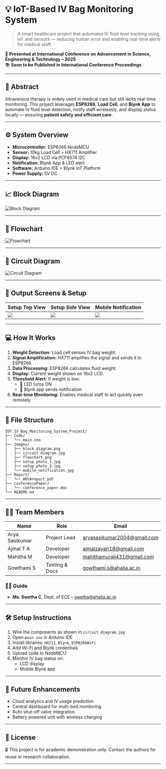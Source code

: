 # 💡 IoT-Based IV Bag Monitoring System

> A smart healthcare project that automates IV fluid level tracking using IoT and sensors — reducing human error and enabling real-time alerts for medical staff.

🎤 **Presented at International Conference on Advancement in Science, Engineering & Technology – 2025**  
📚 **Soon to be Published in International Conference Proceedings**

---

## 🧾 Abstract

Intravenous therapy is widely used in medical care but still lacks real-time monitoring. This project leverages **ESP8266**, **Load Cell**, and **Blynk App** to automate IV fluid level detection, notify staff wirelessly, and display status locally — ensuring **patient safety and efficient care**.

---

## ⚙️ System Overview

- **Microcontroller:** ESP8266 NodeMCU
- **Sensor:** 10kg Load Cell + HX711 Amplifier
- **Display:** 16x2 LCD via PCF8574 I2C
- **Notification:** Blynk App & LED alert
- **Software:** Arduino IDE + Blynk IoT Platform
- **Power Supply:** 5V DC

---

## 📈 Block Diagram

![Block Diagram](Images/block_diagram.png)

---

## 🔄 Flowchart

![Flowchart](Images/flowchart.png)

---

## 🧪 Circuit Diagram

![Circuit Diagram](Images/circuit_diagram.jpg)

---

## 📲 Output Screens & Setup

| Setup Top View | Setup Side View | Mobile Notification |
|----------------|------------------|----------------------|
| ![](Images/setup_photo_1.jpg) | ![](Images/setup_photo_2.jpg) | ![](Images/mobile_notification.jpg) |

---

## 💻 How It Works

1. **Weight Detection:** Load cell senses IV bag weight.
2. **Signal Amplification:** HX711 amplifies the signal and sends it to ESP8266.
3. **Data Processing:** ESP8266 calculates fluid weight.
4. **Display:** Current weight shown on 16x2 LCD.
5. **Threshold Alert:** If weight is low:
   - 🔴 LED turns ON
   - 📲 Blynk app sends notification
6. **Real-time Monitoring:** Enables medical staff to act quickly even remotely.

---

## 📂 File Structure

```
IOT_IV_Bag_Monitoring_System_Project/
├── Code/
│   └── main.ino
├── Images/
│   ├── block_diagram.png
│   ├── circuit_diagram.jpg
│   ├── flowchart.png
│   ├── setup_photo_1.jpg
│   ├── setup_photo_2.jpg
│   └── mobile_notification.jpg
├── Report/
│   └── ARYAreport.pdf
├── ConferencePaper/
│   └── conference_paper.doc
└── README.md
```

---

## 👨‍💻 Team Members

| Name         | Role           | Email |
|--------------|----------------|-------------------------------|
| Arya Sasikumar | Project Lead    | aryasasikumar2004@gmail.com  |
| Ajmal T A      | Developer       | ajmalzayan18@gmail.com        |
| Mahitha M      | Developer       | mahithamurali431@gmail.com    |
| Gowthami S     | Testing & Docs  | gowthami.s@ahalia.ac.in       |

### 👩‍🏫 Guide
- **Ms. Swetha C**, Dept. of ECE – swetha@ahalia.ac.in

---

## 🛠️ Setup Instructions

1. Wire the components as shown in `circuit_diagram.jpg`
2. Open `main.ino` in Arduino IDE
3. Install libraries: `HX711`, `Blynk`, `ESP8266WiFi`
4. Add Wi-Fi and Blynk credentials
5. Upload code to NodeMCU
6. Monitor IV bag status on:
   - LCD display
   - Mobile Blynk app

---

## 🚀 Future Enhancements

- Cloud analytics and IV usage prediction
- Central dashboard for multi-bed monitoring
- Auto shut-off valve integration
- Battery powered unit with wireless charging

---

## 📄 License

🔒 This project is for academic demonstration only. Contact the authors for reuse or research collaboration.

---
